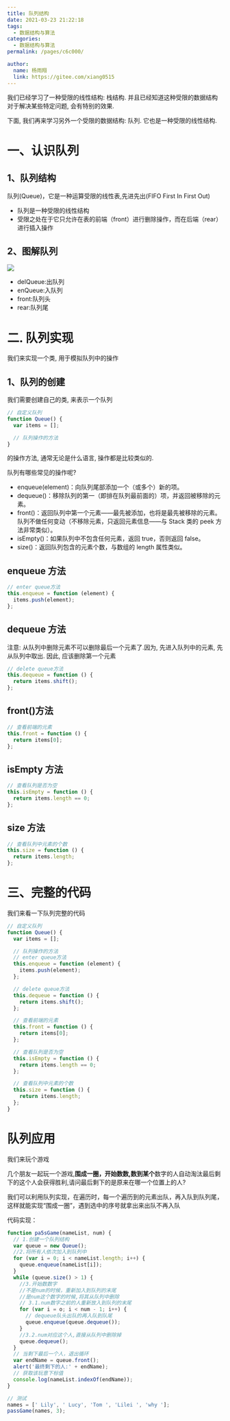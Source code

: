 ```yaml
---
title: 队列结构
date: 2021-03-23 21:22:18
tags:
  - 数据结构与算法
categories:
  - 数据结构与算法
permalink: /pages/c6c000/

author:
  name: 杨雨翔
  link: https://gitee.com/xiang0515
---
```


我们已经学习了一种受限的线性结构: 栈结构. 并且已经知道这种受限的数据结构对于解决某些特定问题, 会有特别的效果.

下面, 我们再来学习另外一个受限的数据结构: 队列. 它也是一种受限的线性结构.

# 一、认识队列

## 1、队列结构

队列(Queue)，它是一种运算受限的线性表,先进先出(FIFO First In First Out)

- 队列是一种受限的线性结构
- 受限之处在于它只允许在表的前端（front）进行删除操作，而在后端（rear）进行插入操作

## 2、图解队列

![](https://yangblogimg.oss-cn-hangzhou.aliyuncs.com/blogImg/20220505143631.png)

- delQueue:出队列
- enQueue:入队列
- front:队列头
- rear:队列尾

# 二. 队列实现

我们来实现一个类, 用于模拟队列中的操作

## 1、队列的创建

我们需要创建自己的类, 来表示一个队列

```js
// 自定义队列
function Queue() {
  var items = [];

  // 队列操作的方法
}
```

的操作方法, 通常无论是什么语言, 操作都是比较类似的.

队列有哪些常见的操作呢?

- enqueue(element)：向队列尾部添加一个（或多个）新的项。
- dequeue()：移除队列的第一（即排在队列最前面的）项，并返回被移除的元素。
- front()：返回队列中第一个元素——最先被添加，也将是最先被移除的元素。队列不做任何变动（不移除元素，只返回元素信息——与 Stack 类的 peek 方法非常类似）。
- isEmpty()：如果队列中不包含任何元素，返回 true，否则返回 false。
- size()：返回队列包含的元素个数，与数组的 length 属性类似。

## enqueue 方法

```js
// enter queue方法
this.enqueue = function (element) {
  items.push(element);
};
```

## dequeue 方法

注意: 从队列中删除元素不可以删除最后一个元素了.因为, 先进入队列中的元素, 先从队列中取出. 因此, 应该删除第一个元素

```js
// delete queue方法
this.dequeue = function () {
  return items.shift();
};
```

## front()方法

```js
// 查看前端的元素
this.front = function () {
  return items[0];
};
```

## isEmpty 方法

```js
// 查看队列是否为空
this.isEmpty = function () {
  return items.length == 0;
};
```

## size 方法

```js
// 查看队列中元素的个数
this.size = function () {
  return items.length;
};
```

# 三、完整的代码

我们来看一下队列完整的代码

```js
// 自定义队列
function Queue() {
  var items = [];

  // 队列操作的方法
  // enter queue方法
  this.enqueue = function (element) {
    items.push(element);
  };

  // delete queue方法
  this.dequeue = function () {
    return items.shift();
  };

  // 查看前端的元素
  this.front = function () {
    return items[0];
  };

  // 查看队列是否为空
  this.isEmpty = function () {
    return items.length == 0;
  };

  // 查看队列中元素的个数
  this.size = function () {
    return items.length;
  };
}
```

# 队列应用

我们来玩个游戏

几个朋友一起玩一个游戏,**围成一圈，开始数数,数到某个**数字的人自动淘汰最后剩下的这个人会获得胜利,请问最后剩下的是原来在哪一个位置上的人?

我们可以利用队列实现，在遍历时，每一个遍历到的元素出队，再入队到队列尾，这样就能实现“围成一圈”，遇到选中的序号就拿出来出队不再入队

代码实现：

```js
function pa5sGame(nameList, num) {
  // 1.创建一个队列结构
  var queue = new Queue();
  //2.将所有人依次加入到队列中
  for (var i = 0; i < nameList.length; i++) {
    queue.enqueue(nameList[i]);
  }
  while (queue.size() > 1) {
    //3.开始数数字
    //不是num的时候，重新加入到队列的末尾
    //是num这个数字的时候,将其从队列中删除
    // 3.1.num数字之前的人重新放入到队列的末尾
    for (var i = o; i < num - 1; i++) {
      // dequeue队头出队的再入队到队尾
      queue.enqueue(queue.dequeue());
    }
    //3.2.num对应这个人,直接从队列中删除掉
    queue.dequeue();
  }
  // 当剩下最后一个人，退出循环
  var endName = queue.front();
  alert('最终剩下的人:' + endName);
  // 获取该玩意下标值
  console.log(nameList.indexOf(endName));
}

// 测试
names = [' Lily', ' Lucy', 'Tom ', 'Lilei ', 'why '];
passGame(names, 3);
```
